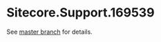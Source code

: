 # Sitecore.Support.169539

See [master branch](https://github.com/sitecoresupport/Sitecore.Support.169539) for details.